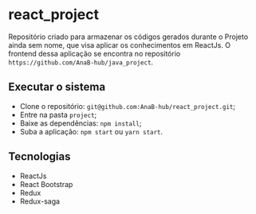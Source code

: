 # react_project
Repositório criado para armazenar os códigos gerados durante o Projeto ainda sem nome, que visa aplicar os conhecimentos em ReactJs.
O frontend dessa aplicação se encontra no repositório `https://github.com/AnaB-hub/java_project`.

## Executar o sistema
* Clone o repositório: `git@github.com:AnaB-hub/react_project.git`;
* Entre na pasta `project`;
* Baixe as dependências: `npm install`;
* Suba a aplicação: `npm start` ou `yarn start`.

## Tecnologias
* ReactJs
* React Bootstrap
* Redux
* Redux-saga
